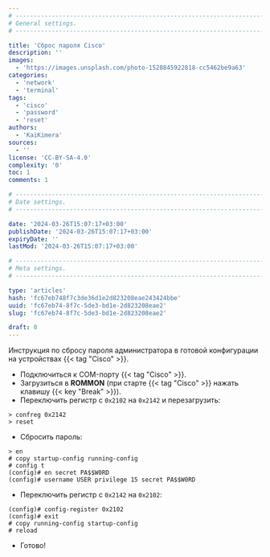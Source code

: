 ```yaml
---
# -------------------------------------------------------------------------------------------------------------------- #
# General settings.
# -------------------------------------------------------------------------------------------------------------------- #

title: 'Сброс пароля Cisco'
description: ''
images:
  - 'https://images.unsplash.com/photo-1528845922818-cc5462be9a63'
categories:
  - 'network'
  - 'terminal'
tags:
  - 'cisco'
  - 'password'
  - 'reset'
authors:
  - 'KaiKimera'
sources:
  - ''
license: 'CC-BY-SA-4.0'
complexity: '0'
toc: 1
comments: 1

# -------------------------------------------------------------------------------------------------------------------- #
# Date settings.
# -------------------------------------------------------------------------------------------------------------------- #

date: '2024-03-26T15:07:17+03:00'
publishDate: '2024-03-26T15:07:17+03:00'
expiryDate: ''
lastMod: '2024-03-26T15:07:17+03:00'

# -------------------------------------------------------------------------------------------------------------------- #
# Meta settings.
# -------------------------------------------------------------------------------------------------------------------- #

type: 'articles'
hash: 'fc67eb748f7c3de36d1e2d823208eae243424bbe'
uuid: 'fc67eb74-8f7c-5de3-bd1e-2d823208eae2'
slug: 'fc67eb74-8f7c-5de3-bd1e-2d823208eae2'

draft: 0
---
```


Инструкция по сбросу пароля администратора в готовой конфигурации на устройствах {{< tag "Cisco" >}}.

<!--more-->

- Подключиться к COM-порту {{< tag "Cisco" >}}.
- Загрузиться в **ROMMON** (при старте {{< tag "Cisco" >}} нажать клавишу {{< key "Break" >}}).
- Переключить регистр с `0x2102` на `0x2142` и перезагрузить:

```
> confreg 0x2142
> reset
```

- Сбросить пароль:

```
> en
# copy startup-config running-config
# config t
(config)# en secret PA$$W0RD
(config)# username USER privilege 15 secret PA$$W0RD
```

- Переключить регистр с `0x2142` на `0x2102`:

```
(config)# config-register 0x2102
(config)# exit
# copy running-config startup-config
# reload
```

- Готово!
